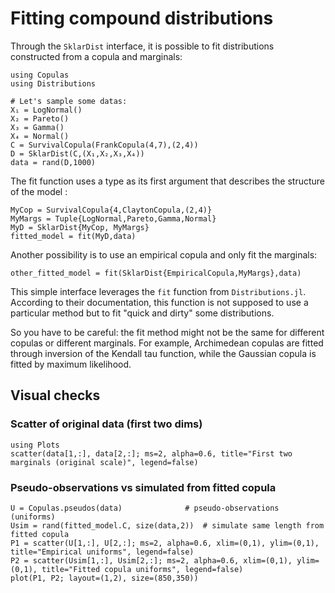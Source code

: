 # Fitting compound distributions

Through the `SklarDist` interface, it is possible to fit distributions constructed from a copula and marginals:

```@example 5
using Copulas
using Distributions

# Let's sample some datas:
X₁ = LogNormal()
X₂ = Pareto()
X₃ = Gamma()
X₄ = Normal()
C = SurvivalCopula(FrankCopula(4,7),(2,4))
D = SklarDist(C,(X₁,X₂,X₃,X₄))
data = rand(D,1000)
```

The fit function uses a type as its first argument that describes the structure of the model : 
```@example 5
MyCop = SurvivalCopula{4,ClaytonCopula,(2,4)}
MyMargs = Tuple{LogNormal,Pareto,Gamma,Normal}
MyD = SklarDist{MyCop, MyMargs}
fitted_model = fit(MyD,data)
```

Another possibility is to use an empirical copula and only fit the marginals: 
```@example 5
other_fitted_model = fit(SklarDist{EmpiricalCopula,MyMargs},data)
```

This simple interface leverages the `fit` function from `Distributions.jl`. According to their documentation, this function is not supposed to use a particular method but to fit "quick and dirty" some distributions. 

So you have to be careful: the fit method might not be the same for different copulas or different marginals. For example, Archimedean copulas are fitted through inversion of the Kendall tau function, while the Gaussian copula is fitted by maximum likelihood.

## Visual checks

### Scatter of original data (first two dims)

```@example 5
using Plots
scatter(data[1,:], data[2,:]; ms=2, alpha=0.6, title="First two marginals (original scale)", legend=false)
```

### Pseudo-observations vs simulated from fitted copula

```@example 5
U = Copulas.pseudos(data)              # pseudo-observations (uniforms)
Usim = rand(fitted_model.C, size(data,2))  # simulate same length from fitted copula
P1 = scatter(U[1,:], U[2,:]; ms=2, alpha=0.6, xlim=(0,1), ylim=(0,1), title="Empirical uniforms", legend=false)
P2 = scatter(Usim[1,:], Usim[2,:]; ms=2, alpha=0.6, xlim=(0,1), ylim=(0,1), title="Fitted copula uniforms", legend=false)
plot(P1, P2; layout=(1,2), size=(850,350))
```